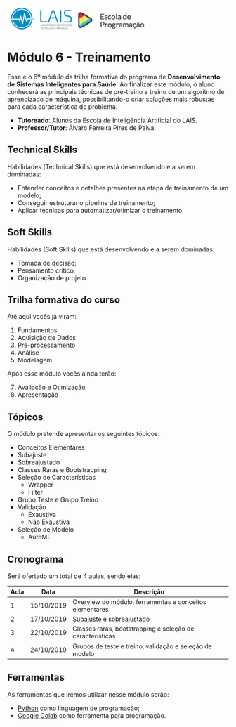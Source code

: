 ![imgs-logos-lais](imgs/logos/lais-logo.png)
![imgs-logos-programacao](imgs/logos/escola-programacao-logo.png)

# Módulo 6 - Treinamento
Esse é o 6º módulo da trilha formativa do programa de **Desenvolvimento de Sistemas Inteligentes para Saúde**. Ao finalizar este módulo, o aluno conhecerá as principais técnicas de pré-treino e treino de um algoritmo de aprendizado de máquina, possibilitando-o criar soluções mais robustas para cada característica de problema.

- **Tutoreado**: Alunos da Escola de Inteligência Artificial do LAIS.
- **Professor/Tutor**: Álvaro Ferreira Pires de Paiva.

## Technical Skills
Habilidades (Technical Skills) que está desenvolvendo e a serem dominadas:

- Entender conceitos e detalhes presentes na etapa de treinamento de um modelo;
- Conseguir estruturar o pipeline de treinamento;
- Aplicar técnicas para automatizar/otimizar o treinamento.

## Soft Skills
Habilidades (Soft Skills) que está desenvolvendo e a serem dominadas:

- Tomada de decisão;
- Pensamento crítico;
- Organização de projeto.

## Trilha formativa do curso
Até aqui vocês já viram:

1. Fundamentos
2. Aquisição de Dados
3. Pré-processamento
4. Análise
5. Modelagem

Após esse módulo vocês ainda terão:

7. Avaliação e Otimização
8. Apresentação

## Tópicos
O módulo pretende apresentar os seguintes tópicos:

- Conceitos Elementares
- Subajuste
- Sobreajustado
- Classes Raras e Bootstrapping
- Seleção de Características
  - Wrapper
  - Filter
- Grupo Teste e Grupo Treino
- Validação
  - Exaustiva
  - Não Exaustiva
- Seleção de Modelo
  - AutoML

## Cronograma
Será ofertado um total de 4 aulas, sendo elas:

| Aula | Data       | Descrição |
| ---- | ---------- | --------- |
| 1    | 15/10/2019 | Overview do módulo, ferramentas e conceitos elementares |
| 2    | 17/10/2019 | Subajuste e sobreajustado |
| 3    | 22/10/2019 | Classes raras, bootstrapping e seleção de características |
| 4    | 24/10/2019 | Grupos de teste e treino, validação e seleção de modelo |

## Ferramentas
As ferramentas que iremos utilizar nesse módulo serão:

- [Python](https://www.python.org/) como linguagem de programação;
- [Google Colab](https://colab.research.google.com) como ferramenta para programação.
